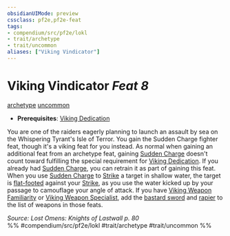 ```yaml
---
obsidianUIMode: preview
cssclass: pf2e,pf2e-feat
tags:
- compendium/src/pf2e/lokl
- trait/archetype
- trait/uncommon
aliases: ["Viking Vindicator"]
---
```

# Viking Vindicator  *Feat 8*  
[archetype](archetype.md "Archetype Feat Trait")  [uncommon](uncommon.md "Uncommon Rarity Trait")  

- **Prerequisites**: [Viking Dedication](viking-dedication-apg.md)

You are one of the raiders eagerly planning to launch an assault by sea on the Whispering Tyrant's Isle of Terror. You gain the Sudden Charge fighter feat, though it's a viking feat for you instead. As normal when gaining an additional feat from an archetype feat, gaining [Sudden Charge](sudden-charge-barbarian.md) doesn't count toward fulfilling the special requirement for [Viking Dedication](viking-dedication-apg.md). If you already had [Sudden Charge](sudden-charge-barbarian.md), you can retrain it as part of gaining this feat. When you use [Sudden Charge](sudden-charge-barbarian.md) to [Strike](strike.md) a target in shallow water, the target is [flat-footed](conditions.md#Flat-footed) against your [Strike](strike.md), as you use the water kicked up by your passage to camouflage your angle of attack. If you have [Viking Weapon Familiarity](viking-weapon-familiarity-apg.md) or [Viking Weapon Specialist](viking-weapon-specialist-apg.md), add the [bastard sword](bastard-sword.md) and [rapier](rapier.md) to the list of weapons in those feats.

*Source: Lost Omens: Knights of Lastwall p. 80*  
%% #compendium/src/pf2e/lokl #trait/archetype #trait/uncommon %%